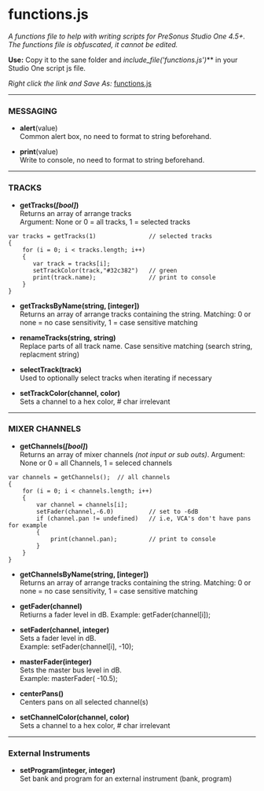 # functions.js
_A functions file to help with writing scripts for PreSonus Studio One 4.5+.  The functions file is obfuscated, it cannot be edited._

**Use:** Copy it to the sane folder and _include_file('functions.js')_** in your Studio One script js file.

_Right click the link and Save As:_ 
[functions.js](https://raw.githubusercontent.com/expressmix/studioone_functions/master/functions.js)

<HR>

### MESSAGING

- **alert**(value)</br>
Common alert box, no need to format to string beforehand.

- **print**(value)</br>
Write to console, no need to format to string beforehand.

<HR>

### TRACKS 

- **getTracks(_[bool]_)**</br>
Returns an array of arrange tracks</br>
Argument: None or 0 = all tracks, 1 = selected tracks

```
var tracks = getTracks(1)               // selected tracks
{
    for (i = 0; i < tracks.length; i++)
    {
       var track = tracks[i];
       setTrackColor(track,"#32c382")   // green
       print(track.name);               // print to console
    }
}
```

- **getTracksByName(string, [integer])**</br>
Returns an array of arrange tracks containing the string. Matching: 0 or none = no case sensitivity, 1 = case sensitive matching

- **renameTracks(string, string)**</br>
Replace parts of all track name. Case sensitive matching (search string, replacment string)

- **selectTrack(track)**</br>
Used to optionally select tracks when iterating if necessary

- **setTrackColor(channel, color)**</br>
Sets a channel to a hex color, # char irrelevant

<HR>

### MIXER CHANNELS 

- **getChannels(_[bool]_)**</br>
Returns an array of mixer channels _(not input or sub outs)_. Argument: None or 0 = all Channels, 1 = seleced channels


```
var channels = getChannels();  // all channels
{
    for (i = 0; i < channels.length; i++)
    {
        var channel = channels[i];
        setFader(channel,-6.0)          // set to -6dB
        if (channel.pan != undefined)   // i.e, VCA's don't have pans for example
        {
            print(channel.pan);         // print to console
        }
    }
}
```

- **getChannelsByName(string, [integer])**</br>
Returns an array of arrange tracks containing the string. Matching: 0 or none = no case sensitivity, 1 = case sensitive matching

- **getFader(channel)**</br>
Retiurns a fader level in dB.  Example: getFader(channel[i]);

- **setFader(channel, integer)**</br>
Sets a fader level in dB.  </br>Example: setFader(channel[i], -10);

- **masterFader(integer)**</br>
Sets the master bus level in dB. </br>Example: masterFader( -10.5);

- **centerPans()**</br>
Centers pans on all selected channel(s)

- **setChannelColor(channel, color)**</br>
Sets a channel to a hex color, # char irrelevant

<HR>

### External Instruments 

- **setProgram(integer, integer)**</br>
Set bank and program for an external instrument (bank, program)
